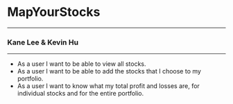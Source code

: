 # MapYourStocks

***

### Kane Lee & Kevin Hu

---

  * As a user I want to be able to view all stocks.
  * As a user I want to be able to add the stocks that I choose
    to my portfolio.
  * As a user I want to know what my total profit and losses are,
    for individual stocks and for the entire portfolio.

